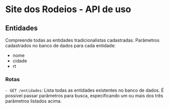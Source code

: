 # Site dos Rodeios - API de uso

## Entidades
Compreende todas as entidades tradicionalistas cadastradas. Parâmetros cadastrados no banco de dados para cada entidade:
- nome
- cidade
- rt

### Rotas
`- GET /entidades`:
Lista todas as entidades existentes no banco de dados. É possível passar parâmetros para busca, especificando um ou mais dos três parâmetros listados acima.
